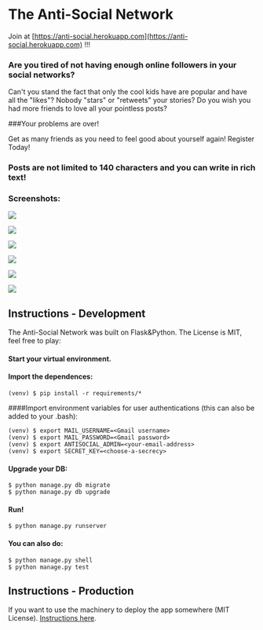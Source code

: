 # The Anti-Social Network

Join at [https://anti-social.herokuapp.com](https://anti-social.herokuapp.com) !!!

### Are you tired of not having enough online followers in your social networks?

Can't you stand the fact that only the cool kids have are popular and have all the "likes"? Nobody "stars" or "retweets" your stories? Do you wish you had more friends to love all your pointless posts?

###Your problems are over!

Get as many friends as you need to feel good about yourself again! Register Today!


### Posts are not limited to 140 characters and you can write in rich text!


### Screenshots:

![](http://i.imgur.com/aWITmEH.png)

![](http://i.imgur.com/fRnw4Ok.png)

![](http://i.imgur.com/N9e8kTB.png)

![](http://i.imgur.com/M9WeNOs.png)

![](http://i.imgur.com/GM6WNIK.png)

![](http://i.imgur.com/8ugLkBq.png)





## Instructions - Development

The Anti-Social Network was built on Flask&Python. The License is MIT, feel free to play:


#### Start your virtual environment.

#### Import the dependences:

```
(venv) $ pip install -r requirements/*
```

####Import environment variables for user authentications (this can also be added to your .bash):

```
(venv) $ export MAIL_USERNAME=<Gmail username>
(venv) $ export MAIL_PASSWORD=<Gmail password>
(venv) $ export ANTISOCIAL_ADMIN=<your-email-address>
(venv) $ export SECRET_KEY=<choose-a-secrecy>
```


#### Upgrade your DB:

```
$ python manage.py db migrate
$ python manage.py db upgrade
```

#### Run!

```
$ python manage.py runserver
```

#### You can also do:

```
$ python manage.py shell
$ python manage.py test
```




## Instructions - Production

If you want to use the machinery to deploy the app somewhere (MIT License).
[Instructions here](https://coderwall.com/p/pstm1w?i=2&p=1&q=author%3Abt3gl&t%5B%5D=bt3gl).



